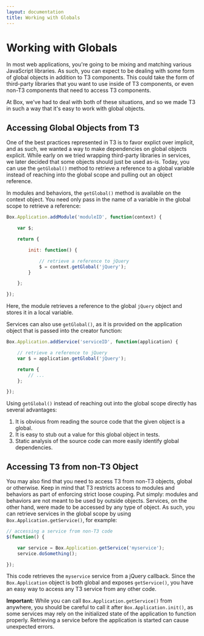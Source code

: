 ```yaml
---
layout: documentation
title: Working with Globals
---
```


# Working with Globals

In most web applications, you're going to be mixing and matching various JavaScript libraries. As such, you can expect to be dealing with some form of global objects in addition to T3 components. This could take the form of third-party libraries that you want to use inside of T3 components, or even non-T3 components that need to access T3 components.

At Box, we've had to deal with both of these situations, and so we made T3 in such a way that it's easy to work with global objects.

## Accessing Global Objects from T3

One of the best practices represented in T3 is to favor explict over implicit, and as such, we wanted a way to make dependencies on global objects explicit. While early on we tried wrapping third-party libraries in services, we later decided that some objects should just be used as-is. Today, you can use the `getGlobal()` method to retrieve a reference to a global variable instead of reaching into the global scope and pulling out an object reference.

In modules and behaviors, the `getGlobal()` method is available on the context object. You need only pass in the name of a variable in the global scope to retrieve a reference:

```js
Box.Application.addModule('moduleID', function(context) {

    var $;

    return {

        init: function() {

            // retrieve a reference to jQuery
            $ = context.getGlobal('jQuery');
        }

    };

});
```

Here, the module retrieves a reference to the global `jQuery` object and stores it in a local variable.

Services can also use `getGlobal()`, as it is provided on the application object that is passed into the creator function:

```js
Box.Application.addService('serviceID', function(application) {

    // retrieve a reference to jQuery
    var $ = application.getGlobal('jQuery');

    return {
        // ...
    };

});
```

Using `getGlobal()` instead of reaching out into the global scope directly has several advantages:

1. It is obvious from reading the source code that the given object is a global.
1. It is easy to stub out a value for this global object in tests.
1. Static analysis of the source code can more easily identify global dependencies.

## Accessing T3 from non-T3 Object

You may also find that you need to access T3 from non-T3 objects, global or otherwise. Keep in mind that T3 restricts access to modules and behaviors as part of enforcing strict loose couping. Put simply: modules and behaviors are not meant to be used by outside objects. Services, on the other hand, were made to be accessed by any type of object. As such, you can retrieve services in the global scope by using `Box.Application.getService()`, for example:

```js
// accessing a service from non-T3 code
$(function() {

    var service = Box.Application.getService('myservice');
    service.doSomething();

});
```

This code retrieves the `myservice` service from a jQuery callback. Since the `Box.Application` object is both global and exposes `getService()`, you have an easy way to access any T3 service from any other code.

**Important:** While you can call `Box.Application.getService()` from anywhere, you should be careful to call it after `Box.Application.init()`, as some services may rely on the initialized state of the application to function properly. Retrieving a service before the application is started can cause unexpected errors.
